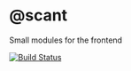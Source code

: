 # @scant

Small modules for the frontend

[![Build Status](https://travis-ci.org/w33ble/scant-js.svg?branch=master)](https://travis-ci.org/w33ble/scant-js)
